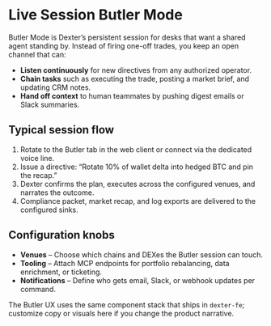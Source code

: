 # Live Session Butler Mode

Butler Mode is Dexter’s persistent session for desks that want a shared agent standing by. Instead of firing one-off trades, you keep an open channel that can:

- **Listen continuously** for new directives from any authorized operator.
- **Chain tasks** such as executing the trade, posting a market brief, and updating CRM notes.
- **Hand off context** to human teammates by pushing digest emails or Slack summaries.

## Typical session flow
1. Rotate to the Butler tab in the web client or connect via the dedicated voice line.
2. Issue a directive: “Rotate 10% of wallet delta into hedged BTC and pin the recap.”
3. Dexter confirms the plan, executes across the configured venues, and narrates the outcome.
4. Compliance packet, market recap, and log exports are delivered to the configured sinks.

## Configuration knobs
- **Venues** – Choose which chains and DEXes the Butler session can touch.
- **Tooling** – Attach MCP endpoints for portfolio rebalancing, data enrichment, or ticketing.
- **Notifications** – Define who gets email, Slack, or webhook updates per command.

The Butler UX uses the same component stack that ships in `dexter-fe`; customize copy or visuals here if you change the product narrative.
